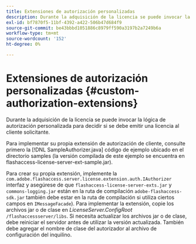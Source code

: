 ```yaml
---
title: Extensiones de autorización personalizadas
description: Durante la adquisición de la licencia se puede invocar la lógica de autorización personalizada para decidir si se debe emitir una licencia al cliente solicitante.
exl-id: bf7870f5-11bf-4392-a422-506b47d684f9
source-git-commit: be43bbbd1051886c8979ff590a3197b2a7249b6a
workflow-type: tm+mt
source-wordcount: '152'
ht-degree: 0%

---
```


# Extensiones de autorización personalizadas {#custom-authorization-extensions}

Durante la adquisición de la licencia se puede invocar la lógica de autorización personalizada para decidir si se debe emitir una licencia al cliente solicitante.

Para implementar su propia extensión de autorización de cliente, consulte primero la [!DNL SampleAuthorizer.java] código de ejemplo ubicado en el directorio samples (la versión compilada de este ejemplo se encuentra en flashaccess-license-server-ext-sample.jar).

Para crear su propia extensión, implemente la `com.adobe.flashaccess.server.license.extension.auth.IAuthorizer` interfaz y asegúrese de que `flashaccess-license-server-exts.jar` y `commons-logging.jar` están en la ruta de compilación `adobe-flashaccess-sdk.jar` también debe estar en la ruta de compilación si utiliza ciertos campos en `IMessageFacade`). Para implementar la extensión, copie los archivos jar o de clase en *LicenseServer.ConfigRoot* `/flashaccessserver/libs`. Si necesita actualizar los archivos jar o de clase, debe reiniciar el servidor antes de utilizar la versión actualizada. También debe agregar el nombre de clase del autorizador al archivo de configuración del inquilino.
